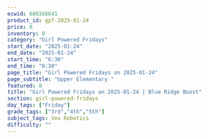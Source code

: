 ```yaml
---
ecwid: 680166641
product_id: gpf-2025-01-24
price: 0
inventory: 8
category: "Girl Powered Fridays"
start_date: "2025-01-24"
end_date: "2025-01-24"
start_time: "6:30"
end_time: "8:30"
page_title: "Girl Powered Fridays on 2025-01-24"
page_subtitle: "Upper Elementary "
featured: 0
title: "Girl Powered Fridays on 2025-01-24 | Blue Ridge Boost"
section: girl-powered-fridays
day_tags: ["Friday"]
grade_tags: ["3rd","4th","5th"]
subject_tags: Vex Robotics
difficulty: ""
---
```


